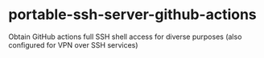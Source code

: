 # portable-ssh-server-github-actions
Obtain GitHub actions full SSH shell access for diverse purposes (also configured for VPN over SSH services)




